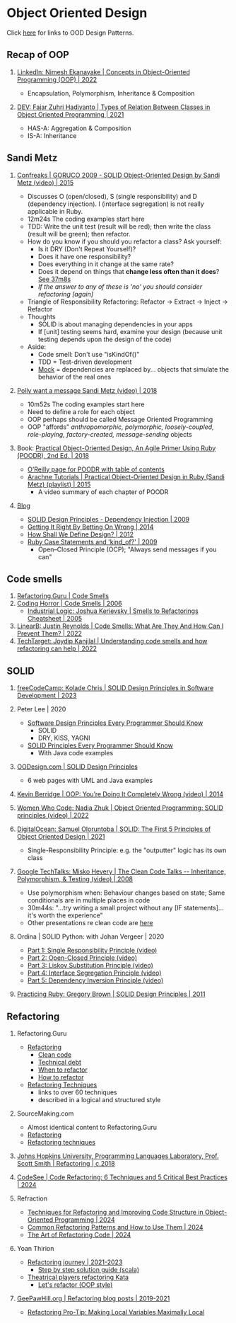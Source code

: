 # Object Oriented Design

Click [here](ood-design-patterns.md) for links to OOD Design Patterns.


## Recap of OOP 

1. [LinkedIn: Nimesh Ekanayake | Concepts in Object-Oriented Programming (OOP) | 2022](https://www.linkedin.com/pulse/concepts-object-oriented-programming-oop-nimesh-ekanayake)
   - Encapsulation, Polymorphism, Inheritance & Composition

1. [DEV: Fajar Zuhri Hadiyanto | Types of Relation Between Classes in Object Oriented Programming | 2021](https://dev.to/fajarzuhrihadiyanto/types-of-relation-between-classes-in-object-oriented-programming-551m)
   - HAS-A: Aggregation & Composition
   - IS-A: Inheritance


## Sandi Metz

1. [Confreaks | GORUCO 2009 - SOLID Object-Oriented Design by Sandi Metz (video) | 2015](https://www.youtube.com/watch?v=v-2yFMzxqwU)
   - Discusses O (open/closed), S (single responsibility) and D (dependency injection).
     I (interface segregation) is not really applicable in Ruby.
   - 12m24s The coding examples start here
   - TDD: Write the unit test (result will be red); then write the class (result will be green); then refactor.
   - How do you know if you should you refactor a class? Ask yourself:
     * Is it DRY (Don't Repeat Yourself)?
     * Does it have one responsibility?
     * Does everything in it change at the same rate?
     * Does it depend on things that **change less often than it does**? [See 37m8s](https://www.youtube.com/watch?v=v-2yFMzxqwU&t=37m8s)
     * *If the answer to any of these is 'no' you should consider refactoring [again]*
   - Triangle of Responsibility Refactoring: Refactor -> Extract -> Inject -> Refactor
   - Thoughts
     * SOLID is about managing dependencies in your apps
     * If [unit] testing seems hard, examine your design (because unit testing depends upon the design of the code)
   - Aside:
     * Code smell: Don't use "isKindOf()"
     * TDD = Test-driven development
     * [Mock](https://www.telerik.com/products/mocking/unit-testing.aspx) = dependencies are
       replaced by... objects that simulate the behavior of the real ones

1. [Polly want a message Sandi Metz (video) | 2018](https://www.youtube.com/watch?app=desktop&v=XXi_FBrZQiU)
   - 10m52s The coding examples start here
   - Need to define a role for each object
   - OOP perhaps should be called Message Oriented Programming
   - OOP "affords" *anthropomorphic, polymorphic, loosely-coupled, role-playing, factory-created, message-sending* objects

1. Book: [Practical Object-Oriented Design, An Agile Primer Using Ruby (POODR), 2nd Ed. | 2018](https://www.poodr.com/)
   - [O’Reilly page for POODR with table of contents](https://www.oreilly.com/library/view/practical-object-oriented-design/9780134445588/)
   - [Arachne Tutorials | Practical Object-Oriented Design in Ruby (Sandi Metz) (playlist) | 2015](https://www.youtube.com/playlist?list=PLECibIxMfd0dVOFbn7cbtvuiatC0XvINP)
     * A video summary of each chapter of POODR

1. [Blog](https://sandimetz.com/blog)
   - [SOLID Design Principles - Dependency Injection | 2009](https://sandimetz.com/blog/2009/03/21/solid-design-principles)
   - [Getting It Right By Betting On Wrong | 2014](https://sandimetz.com/blog/2014/05/28/betting-on-wrong)
   - [How Shall We Define Design? | 2012](https://sandimetz.com/blog/2012/07/05/how-shall-we-define-design)
   - [Ruby Case Statements and 'kind_of?' | 2009](https://sandimetz.com/blog/2009/06/12/ruby-case-statements-and-kind-of)
     * Open–Closed Principle (OCP); "Always send messages if you can"


## Code smells

1. [Refactoring.Guru | Code Smells](https://refactoring.guru/refactoring/smells)
1. [Coding Horror | Code Smells | 2006](https://blog.codinghorror.com/code-smells/)
   - [Industrial Logic: Joshua Kerievsky | Smells to Refactorings Cheatsheet | 2005](https://www.industriallogic.com/blog/smells-to-refactorings-cheatsheet/)
1. [LinearB: Justin Reynolds | Code Smells: What Are They And How Can I Prevent Them? | 2022](https://linearb.io/blog/what-is-a-code-smell)
1. [TechTarget: Joydip Kanjilal | Understanding code smells and how refactoring can help | 2022](https://www.techtarget.com/searchsoftwarequality/tip/Understanding-code-smells-and-how-refactoring-can-help)


## SOLID

1. [freeCodeCamp: Kolade Chris | SOLID Design Principles in Software Development | 2023](https://www.freecodecamp.org/news/solid-design-principles-in-software-development/)

1. Peter Lee | 2020
   - [Software Design Principles Every Programmer Should Know](https://medium.com/@peterlee2068/software-design-principles-every-programmer-should-know-c164a83c6f87)
     * SOLID
     * DRY, KISS, YAGNI
   - [SOLID Principles Every Programmer Should Know](https://medium.com/an-idea/solid-principles-every-programmer-should-know-3399eb663ad2)
     * With Java code examples

1. [OODesign.com | SOLID Design Principles](https://www.oodesign.com/design-principles/)
   - 6 web pages with UML and Java examples

1. [Kevin Berridge | OOP: You’re Doing It Completely Wrong (video) | 2014](https://vimeo.com/91672848)

1. [Women Who Code: Nadia Zhuk | Object Oriented Programming: SOLID principles (video) | 2022](https://www.youtube.com/watch?v=erPk8Y5nw6k)

1. [DigitalOcean: Samuel Oloruntoba | SOLID: The First 5 Principles of Object Oriented Design | 2021](https://www.digitalocean.com/community/conceptual-articles/s-o-l-i-d-the-first-five-principles-of-object-oriented-design)
   - Single-Responsibility Principle: e.g. the "outputter" logic has its own class

1. [Google TechTalks: Misko Hevery | The Clean Code Talks -- Inheritance, Polymorphism, & Testing (video) | 2008](https://www.youtube.com/watch?v=4F72VULWFvc)
   - Use polymorphism when: Behaviour changes based on state; Same conditionals are in multiple places in code
   - 30m44s: "...try writing a small project without any [IF statements]... it's worth the experience"
   - Other presentations re clean code are [here](https://www.youtube.com/playlist?list=PL4B8197063D90CDB3)

1. Ordina | SOLID Python: with Johan Vergeer | 2020
   - [Part 1: Single Responsibility Principle (video)](https://www.youtube.com/watch?v=OCogAzOqn3Y)
   - [Part 2: Open-Closed Principle (video)](https://www.youtube.com/watch?v=77kphOzOSUc)
   - [Part 3: Liskov Substitution Principle (video)](https://www.youtube.com/watch?v=8wjntHrTGPs)
   - [Part 4: Interface Segregation Principle (video)](https://www.youtube.com/watch?v=-0wQdMEF1mY)
   - [Part 5: Dependency Inversion Principle (video)](https://www.youtube.com/watch?v=YrpDElQK10k)

1. [Practicing Ruby: Gregory Brown | SOLID Design Principles | 2011](https://practicingruby.com/articles/solid-design-principles)


## Refactoring

1. Refactoring.Guru
   - [Refactoring](https://refactoring.guru/refactoring)
     * [Clean code](https://refactoring.guru/refactoring/what-is-refactoring)
     * [Technical debt](https://refactoring.guru/refactoring/technical-debt)
     * [When to refactor](https://refactoring.guru/refactoring/when)
     * [How to refactor](https://refactoring.guru/refactoring/how-to)
   - [Refactoring Techniques](https://refactoring.guru/refactoring/techniques)
     * links to over 60 techniques
     * described in a logical and structured style

1. SourceMaking.com
   - Almost identical content to Refactoring.Guru
   - [Refactoring](https://sourcemaking.com/refactoring)
   - [Refactoring techniques](https://sourcemaking.com/refactoring/refactorings)

1. [Johns Hopkins University, Programming Languages Laboratory, Prof. Scott Smith | Refactoring | c.2018](https://pl.cs.jhu.edu/oose/lectures/refactoring.shtml)

1. [CodeSee | Code Refactoring: 6 Techniques and 5 Critical Best Practices | 2024](https://www.codesee.io/learning-center/code-refactoring)

1. Refraction
   - [Techniques for Refactoring and Improving Code Structure in Object-Oriented Programming | 2024](https://refraction.dev/blog/refactoring-object-oriented-programming-techniques)
   - [Common Refactoring Patterns and How to Use Them | 2024](https://refraction.dev/blog/common-refactoring-patterns)
   - [The Art of Refactoring Code | 2024](https://refraction.dev/blog/art-of-refactoring-code)

1. Yoan Thirion
   - [Refactoring journey | 2021-2023](https://ythirion.github.io/refactoring-journey/)
     * [Step by step solution guide (scala)](https://github.com/ythirion/refactoring-journey/blob/solution/solutions/scala/scala-refactoring-facilitator-guide.md)
   - [Theatrical players refactoring Kata](https://yoan-thirion.gitbook.io/knowledge-base/software-craftsmanship/code-katas/theatrical-players-refactoring-kata)
     * [Let's refactor (OOP style)](https://yoan-thirion.gitbook.io/knowledge-base/software-craftsmanship/code-katas/theatrical-players-refactoring-kata/lets-refactor-oop-style)

1. [GeePawHill.org | Refactoring blog posts | 2019-2021](https://www.geepawhill.org/category/refactoring/)
   - [Refactoring Pro-Tip: Making Local Variables Maximally Local](https://www.geepawhill.org/2019/03/16/refactoring-pro-tip-making-local-variables-maximally-local/)

